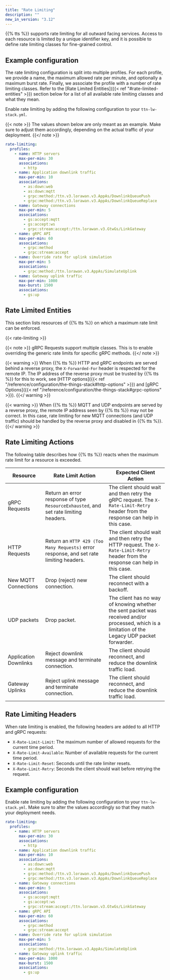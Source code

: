 ```yaml
---
title: "Rate Limiting"
description: ""
new_in_version: "3.12"
---
```


{{% tts %}} supports rate limiting for all outward facing services. Access to each resource is limited by a unique identifier key, and it is possible to define rate limiting classes for fine-grained control.

<!--more-->

## Example configuration

The rate limiting configuration is split into multiple profiles. For each profile, we provide a name, the maximum allowed rate per minute, and optionally a maximum burst rate. Finally, we associate the profile with a number of rate limiting classes. Refer to the [Rate Limited Entities]({{< ref "#rate-limited-entities" >}}) section below for a list of all available rate limiting classes and what they mean.

Enable rate limiting by adding the following configuration to your `ttn-lw-stack.yml`.

{{< note >}} The values shown below are only meant as an example. Make sure to adjust them accordingly, depending on the actual traffic of your deployment. {{</ note >}}

```yaml
rate-limiting:
  profiles:
    - name: HTTP servers
      max-per-min: 30
      associations:
        - http
    - name: Application downlink traffic
      max-per-min: 10
      associations:
        - as:down:web
        - as:down:mqtt
        - grpc:method:/ttn.v3.lorawan.v3.AppAs/DownlinkQueuePush
        - grpc:method:/ttn.v3.lorawan.v3.AppAs/DownlinkQueueReplace
    - name: Gateway connections
      max-per-min: 5
      associations:
        - gs:accept:mqtt
        - gs:accept:ws
        - grpc:stream:accept:/ttn.lorawan.v3.GtwGs/LinkGateway
    - name: gRPC API
      max-per-min: 60
      associations:
        - grpc:method
        - grpc:stream:accept
    - name: Override rate for uplink simulation
      max-per-min: 5
      associations:
        - grpc:method:/ttn.lorawan.v3.AppAs/SimulateUplink
    - name: Gateway uplink traffic
      max-per-min: 1000
      max-burst: 1500
      associations:
        - gs:up
```

## Rate Limited Entities

This section lists resources of {{% tts %}} on which a maximum rate limit can be enforced.

{{< rate-limiting >}}

{{< note >}} gRPC Requests support multiple classes. This is to enable overriding the generic rate limits for specific gRPC methods. {{</ note >}}

{{< warning >}} When {{% tts %}} HTTP and gRPC endpoints are served behind a reverse proxy, the `X-Forwarded-For` header is respected for the remote IP. The IP address of the reverse proxy must be trusted by {{% tts %}} for this to work, see [HTTP options]({{< ref "/reference/configuration/the-things-stack#http-options" >}}) and [gRPC Options]({{< ref "/reference/configuration/the-things-stack#grpc-options" >}}). {{</ warning >}}

{{< warning >}} When {{% tts %}} MQTT and UDP endpoints are served by a reverse proxy, the remote IP address seen by {{% tts %}} may not be correct. In this case, rate limiting for new MQTT connections (and UDP traffic) should be handled by the reverse proxy and disabled in {{% tts %}}. {{</ warning >}}

## Rate Limiting Actions

The following table describes how {{% tts %}} reacts when the maximum rate limit for a resource is exceeded.

| Resource              | Rate Limit Action                                                                       | Expected Client Action                                                                                                                            |
| --------------------- | --------------------------------------------------------------------------------------- | ------------------------------------------------------------------------------------------------------------------------------------------------- |
| gRPC Requests         | Return an error response of type `ResourceExhausted`, and set rate limiting headers.    | The client should wait and then retry the gRPC request. The `X-Rate-Limit-Retry` header from the response can help in this case.                  |
| HTTP Requests         | Return an `HTTP 429 (Too Many Requests)` error response, and set rate limiting headers. | The client should wait and then retry the HTTP request. The `X-Rate-Limit-Retry` header from the response can help in this case.                  |
| New MQTT Connections  | Drop (reject) new connection.                                                           | The client should reconnect with a backoff.                                                                                                       |
| UDP packets           | Drop packet.                                                                            | The client has no way of knowing whether the sent packet was received and/or processed, which is a limitation of the Legacy UDP packet forwarder. |
| Application Downlinks | Reject downlink message and terminate connection.                                       | The client should reconnect, and reduce the downlink traffic load.                                                                                |
| Gateway Uplinks       | Reject uplink message and terminate connection.                                         | The client should reconnect, and reduce the downlink traffic load.                                                                                |

## Rate Limiting Headers

When rate limiting is enabled, the following headers are added to all HTTP and gRPC requests:

- `X-Rate-Limit-Limit`: The maximum number of allowed requests for the current time period.
- `X-Rate-Limit-Available`: Number of available requests for the current time period.
- `X-Rate-Limit-Reset`: Seconds until the rate limiter resets.
- `X-Rate-Limit-Retry`: Seconds the client should wait before retrying the request.

## Example configuration

Enable rate limiting by adding the following configuration to your `ttn-lw-stack.yml`. Make sure to alter the values accordingly so that they match your deployment needs.

```yaml
rate-limiting:
  profiles:
    - name: HTTP servers
      max-per-min: 30
      associations:
        - http
    - name: Application downlink traffic
      max-per-min: 10
      associations:
        - as:down:web
        - as:down:mqtt
        - grpc:method:/ttn.v3.lorawan.v3.AppAs/DownlinkQueuePush
        - grpc:method:/ttn.v3.lorawan.v3.AppAs/DownlinkQueueReplace
    - name: Gateway connections
      max-per-min: 5
      associations:
        - gs:accept:mqtt
        - gs:accept:ws
        - grpc:stream:accept:/ttn.lorawan.v3.GtwGs/LinkGateway
    - name: gRPC API
      max-per-min: 60
      associations:
        - grpc:method
        - grpc:stream:accept
    - name: Override rate for uplink simulation
      max-per-min: 5
      associations:
        - grpc:method:/ttn.lorawan.v3.AppAs/SimulateUplink
    - name: Gateway uplink traffic
      max-per-min: 1000
      max-burst: 1500
      associations:
        - gs:up
```
